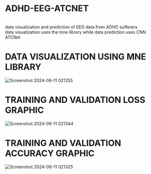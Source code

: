 # ADHD-EEG-ATCNET

<br> data visualization and prediction of EEG data from ADHD sufferers </br> 
data visualization uses the mne library while data prediction uses CNN ATCNet

# DATA VISUALIZATION USING MNE LIBRARY
![Screenshot 2024-06-11 021255](https://github.com/TioSatrio100/ADHD-EEG-ATCNET/assets/88955341/2745e191-fa65-4135-ba41-cda1fd5e4da0)


# TRAINING AND VALIDATION LOSS GRAPHIC
![Screenshot 2024-06-11 021344](https://github.com/TioSatrio100/ADHD-EEG-ATCNET/assets/88955341/01347404-b735-4a50-86b4-1f6ee343f897)


# TRAINING AND VALIDATION ACCURACY GRAPHIC
![Screenshot 2024-06-11 021325](https://github.com/TioSatrio100/ADHD-EEG-ATCNET/assets/88955341/dda8d1a1-7ed4-492b-8f11-6dbcdda0826b)

